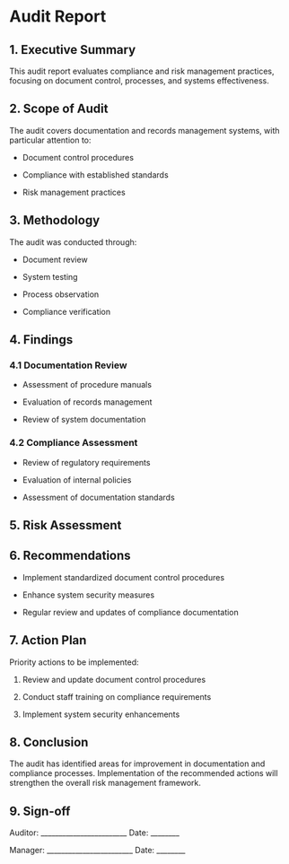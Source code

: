 # Audit Report

## 1. Executive Summary

This audit report evaluates compliance and risk management practices, focusing on document control, processes, and systems effectiveness.

## 2. Scope of Audit

The audit covers documentation and records management systems, with particular attention to:

- Document control procedures

- Compliance with established standards

- Risk management practices

## 3. Methodology

The audit was conducted through:

- Document review

- System testing

- Process observation

- Compliance verification

## 4. Findings

### 4.1 Documentation Review

- Assessment of procedure manuals

- Evaluation of records management

- Review of system documentation

### 4.2 Compliance Assessment

- Review of regulatory requirements

- Evaluation of internal policies

- Assessment of documentation standards

## 5. Risk Assessment

<!-- Unsupported block type: table -->

## 6. Recommendations

- Implement standardized document control procedures

- Enhance system security measures

- Regular review and updates of compliance documentation

## 7. Action Plan

Priority actions to be implemented:

1. Review and update document control procedures

1. Conduct staff training on compliance requirements

1. Implement system security enhancements

## 8. Conclusion

The audit has identified areas for improvement in documentation and compliance processes. Implementation of the recommended actions will strengthen the overall risk management framework.

## 9. Sign-off

Auditor: ________________________ Date: ________

Manager: ________________________ Date: ________